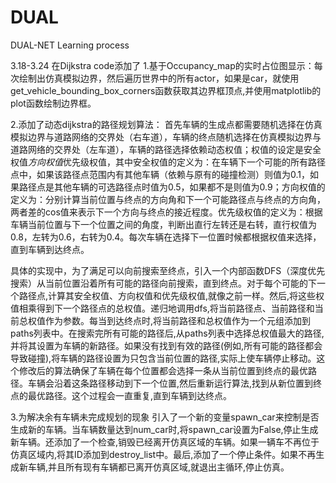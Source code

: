 # DUAL
DUAL-NET Learning process

3.18-3.24
在Dijkstra code添加了
1.基于Occupancy_map的实时占位图显示：每次绘制出仿真模拟边界，然后遍历世界中的所有actor，如果是car，就使用get_vehicle_bounding_box_corners函数获取其边界框顶点,并使用matplotlib的plot函数绘制边界框。

2.添加了动态dijkstra的路径规划算法：
  首先车辆的生成点都需要随机选择在仿真模拟边界与道路网络的交界处（右车道），车辆的终点随机选择在仿真模拟边界与道路网络的交界处（左车道），车辆的路径选择依赖动态权值；权值的设定是安全权值*方向权值*优先级权值，其中安全权值的定义为：在车辆下一个可能的所有路径点中，如果该路径点范围内有其他车辆（依赖与原有的碰撞检测）则值为0.1，如果路径点是其他车辆的可选路径点时值为0.5，如果都不是则值为0.9；方向权值的定义为：分别计算当前位置与终点的方向角和下一个可能路径点与终点的方向角，两者差的cos值来表示下一个方向与终点的接近程度。优先级权值的定义为：根据车辆当前位置与下一个位置之间的角度，判断出直行左转还是右转，直行权值为0.8，左转为0.6，右转为0.4。每次车辆在选择下一位置时候都根据权值来选择，直到车辆到达终点。
  
  具体的实现中，为了满足可以向前搜索至终点，引入一个内部函数DFS（深度优先搜索）从当前位置沿着所有可能的路径向前搜索，直到终点。对于每个可能的下一个路径点,计算其安全权值、方向权值和优先级权值,就像之前一样。然后,将这些权值相乘得到下一个路径点的总权值。递归地调用dfs,将当前路径点、当前路径和当前总权值作为参数。每当到达终点时,将当前路径和总权值作为一个元组添加到paths列表中。在搜索完所有可能的路径后,从paths列表中选择总权值最大的路径,并将其设置为车辆的新路径。如果没有找到有效的路径(例如,所有可能的路径都会导致碰撞),将车辆的路径设置为只包含当前位置的路径,实际上使车辆停止移动。这个修改后的算法确保了车辆在每个位置都会选择一条从当前位置到终点的最优路径。车辆会沿着这条路径移动到下一个位置,然后重新运行算法,找到从新位置到终点的最优路径。这个过程会一直重复,直到车辆到达终点。

3.为解决余有车辆未完成规划的现象
  引入了一个新的变量spawn_car来控制是否生成新的车辆。当车辆数量达到num_car时,将spawn_car设置为False,停止生成新车辆。还添加了一个检查,销毁已经离开仿真区域的车辆。如果一辆车不再位于仿真区域内,将其ID添加到destroy_list中。最后,添加了一个停止条件。如果不再生成新车辆,并且所有现有车辆都已离开仿真区域,就退出主循环,停止仿真。
